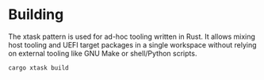 # Building

The xtask pattern is used for ad-hoc tooling written in Rust. It allows mixing
host tooling and UEFI target packages in a single workspace without relying on
external tooling like GNU Make or shell/Python scripts.

```
cargo xtask build
```
